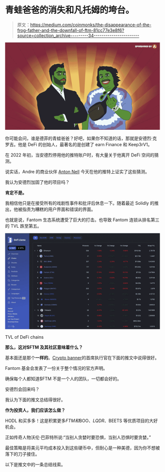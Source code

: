 # 青蛙爸爸的消失和凡托姆的垮台。

> 原文：<https://medium.com/coinmonks/the-disappearance-of-the-frog-father-and-the-downfall-of-ftm-81cc77e3e8f6?source=collection_archive---------34----------------------->

![](img/c4054f0dc7c51049e203fc710b5293bb.png)

你可能会问，谁是德菲的青蛙爸爸？好吧，如果你不知道的话，那就是安德烈·克罗吉。他是 DeFi 的创始人，最著名的是创建了 earn Finance 和 Keep3rV1。

在 2022 年初，当安德烈停用他的推特账户时，有大量关于他离开 DeFi 空间的猜测。

说实话，Andre 的商业伙伴 [Anton Nell](https://medium.com/u/5f2f4f824a41?source=post_page-----81cc77e3e8f6--------------------------------) 今天在他的推特上证实了这些猜测。

我认为安德烈加固了他的项目吗？

**肯定不是。**

我相信他只是在接受所有的戏剧性事件和批评后休息一下。随着最近 Solidly 的推出，他被指责为糟糕的用户界面和错误的界面。

也就是说，Fantom 生态系统遭受了巨大的打击。也导致 Fantom 连锁从排名第三的 TVL 跌至第五。

![](img/3b33e5d1d98db62ae8cc9d19c1eea1ff.png)

TVL of DeFi chains

**那么，这对$FTM 及其社区意味着什么？**

基本面还是那个**一样的**。[Crypto banner](https://medium.com/u/2ee241b9d69a?source=post_page-----81cc77e3e8f6--------------------------------)的首席执行官在下面的推文中说得很好。

Fantom 基金会发表了一份关于整个情况的官方声明。

确保每个人都知道$FTM 不是一个人的团队，一切都会好的。

安德烈会回来吗？

我认为下面的推文总结得很好。

**作为投资人，我们应该怎么做？**

HODL 和买多多！这是积累更多$FTM 和$BOO、$LQDR、$BEETS 等优质项目的大好机会。

正如传奇人物沃伦·巴菲特所说:“当别人贪婪时要恐惧，当别人恐惧时要贪婪。”

最佳策略是将美元平均成本投入到这些硬币中，但耐心是一种美德，因为你不想被落下的刀子接住。

以下是推文中的一条总结线索。